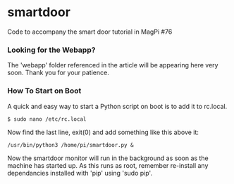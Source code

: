 # smartdoor
Code to accompany the smart door tutorial in MagPi #76

### Looking for the Webapp?

The 'webapp' folder referenced in the article will be appearing here very soon. Thank you for your patience.

### How To Start on Boot

A quick and easy way to start a Python script on boot is to add it to rc.local.

```
$ sudo nano /etc/rc.local 
```

Now find the last line, exit(0) and add something like this above it:

```
/usr/bin/python3 /home/pi/smartdoor.py &
```

Now the smartdoor monitor will run in the background as soon as the machine has started up. As this runs as root, remember re-install any dependancies installed with 'pip' using 'sudo pip'.
